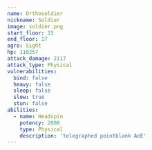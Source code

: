 ```yaml
---
name: Orthosoldier
nickname: Soldier
image: soldier.png
start_floor: 15
end_floor: 17
agro: Sight
hp: 110257
attack_damage: 2117
attack_type: Physical
vulnerabilities:
  bind: false
  heavy: false
  sleep: false
  slow: true
  stun: false
abilities:
  - name: Headspin
    potency: 2000
    type: Physical
    description: 'telegraphed pointblank AoE'
---
```


